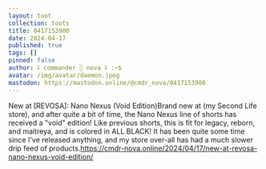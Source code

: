 ```yaml
---
layout: toot
collection: toots
title: 0417153900
date: 2024-04-17
published: true
tags: []
pinned: false
author: ⸸ commander ░ nova ⸸ :~$
avatar: /img/avatar/daemon.jpeg
mastodon: https://mastodon.online/@cmdr_nova/0417153900
---
```


New at [REVOSA]: Nano Nexus (Void Edition)Brand new at (my Second Life store), and after quite a bit of time, the Nano Nexus line of shorts has received a "void" edition! Like previous shorts, this is fit for legacy, reborn, and maitreya, and is colored in ALL BLACK! It has been quite some time since I've released anything, and my store over-all has had a much slower drip feed of products.https://cmdr-nova.online/2024/04/17/new-at-revosa-nano-nexus-void-edition/
